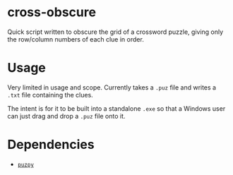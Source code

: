 # cross-obscure
Quick script written to obscure the grid of a crossword puzzle, giving only the row/column numbers of each clue in order.

# Usage

Very limited in usage and scope.  Currently takes a `.puz` file and writes a `.txt` file containing the clues.

The intent is for it to be built into a standalone `.exe` so that a Windows user can just drag and drop a `.puz` file onto it.

# Dependencies

* [`puzpy`](https://github.com/alexdej/puzpy)
